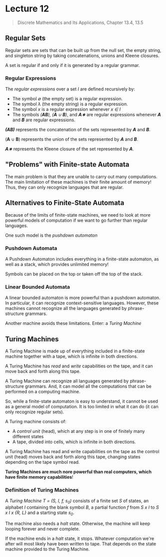 # Lecture 12

> Discrete Mathematics and Its Applications, Chapter 13.4, 13.5

## Regular Sets

Regular sets are sets that can be built up from the null set, the empty string, and singleton string by taking concatenations, unions and Kleene closures.

A set is regular if and only if it is generated by a regular grammar.

### Regular Expressions

The *regular expressions* over a set *I* are defined recursively by:

- The symbol *∅* (the empty set) is a regular expression.
- The symbol *λ* (the empty string) is a regular expression.
- The symbol *x* is a regular expression whenever *x ∈ I*
- The symbols *(**AB**), (**A** ∪ **B**)*, and ***A∗*** are regular expressions whenever ***A*** and ***B*** are regular expressions.

***(AB)*** represents the concatenation of the sets represented by ***A*** and ***B***.

(**A** ∪ **B**) represents the union of the sets represented by ***A*** and ***B***.

***A∗*** represents the Kleene closure of the set represented by ***A***.

## "Problems" with Finite-state Automata

The main problem is that they are unable to carry out many computations. The main limitation of these machines is their finite amount of memory! Thus, they can only recognize languages that are regular.

## Alternatives to Finite-State Automata

Because of the limits of finite-state machines, we need to look at more powerful models of computation if we want to go further than regular languages.

One such model is the *pushdown automaton*

### Pushdown Automata

A Pushdown Automaton includes everything in a finite-state automaton, as well as a stack, which provides unlimited memory!

Symbols can be placed on the top or taken off the top of the stack.

### Linear Bounded Automata

A linear bounded automaton is more powerful than a pushdown automaton. In particular, it can recognize context-sensitive languages. However, these machines cannot recognize all the languages generated by phrase-structure grammars.

Another machine avoids these limitations. Enter: a *Turing Machine*

## Turing Machines

A Turing Machine is made up of everything included in a finite-state machine together with a tape, which is infinite in both directions.

A Turing Machine has *read* and *write* capabilities on the tape, and it can move back and forth along this tape.

A Turing Machine can recognize all languages generated by phrase-structure grammars. And, it can model all the computations that can be performed on a computing machine.

So, while a finite-state automaton is easy to understand, it cannot be used as a general model of computation. It is too limited in what it can do (it can only recognize regular sets).

A Turing machine consists of:

- A *control unit* (head), which at any step is in one of finitely many different states
- A tape, divided into cells, which is infinite in both directions.

A Turing Machine has read and write capabilities on the tape as the control unit (head) moves back and forth along this tape, changing states depending on the tape symbol read.

**Turing Machines are much nore powerful than real computers, which have finite memory capabilities**!

### Definition of Turing Machines

A *Turing Machine T = (S, I, f, s<sub>0</sub>)* consists of a finite set *S* of states, an alphabet *I* containing the blank symbol *B*, a partial function *f* from *S x I* to *S x I x {R, L}* and a starting state *s<sub>0</sub>*.

The machine also needs a *halt* state. Otherwise, the machine will keep looping forever and never complete.

If the machine ends in a *halt* state, it stops. Whatever computation we're after will most likely have been written to tape. That depends on the state machine provided to the Turing Machine.